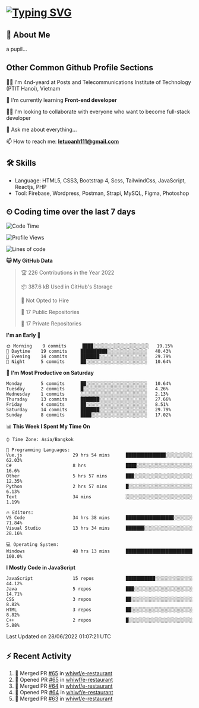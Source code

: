 # [![Typing SVG](https://readme-typing-svg.herokuapp.com?color=%23FFC83D&lines=Hi%2C+I'm+Le%2C+Tu+Oanh+%F0%9F%91%8B)](https://git.io/typing-svg)

## 🚀 About Me
a pupil...

<!-- ![GitHub metrics](https://metrics.lecoq.io/whiwf)   -->

## Other Common Github Profile Sections

👩‍🎓 I'm 4nd-yeard at Posts and Telecommunications Institute of Technology (PTIT Hanoi), Vietnam

🌱 I'm currently learning **Front-end developer**

👯‍♀️ I'm looking to collaborate with everyone who want to become full-stack developer

💬 Ask me about everything...

📫 How to reach me: **letuoanh111@gmail.com**

## 🛠 Skills
- Language: HTML5, CSS3, Bootstrap 4, Scss, TailwindCss, JavaScript, Reactjs, PHP
- Tool: Firebase, Wordpress, Postman, Strapi, MySQL, Figma, Photoshop

## ⏲ Coding time over the last 7 days
<!--START_SECTION:waka-->
![Code Time](http://img.shields.io/badge/Code%20Time-0%20secs-blue)

![Profile Views](http://img.shields.io/badge/Profile%20Views-0-blue)

![Lines of code](https://img.shields.io/badge/From%20Hello%20World%20I%27ve%20Written-9%20Thousand%20lines%20of%20code-blue)

**🐱 My GitHub Data** 

> 🏆 226 Contributions in the Year 2022
 > 
> 📦 387.6 kB Used in GitHub's Storage 
 > 
> 🚫 Not Opted to Hire
 > 
> 📜 17 Public Repositories 
 > 
> 🔑 17 Private Repositories  
 > 
**I'm an Early 🐤** 

```text
🌞 Morning    9 commits      ████░░░░░░░░░░░░░░░░░░░░░   19.15% 
🌆 Daytime    19 commits     ██████████░░░░░░░░░░░░░░░   40.43% 
🌃 Evening    14 commits     ███████░░░░░░░░░░░░░░░░░░   29.79% 
🌙 Night      5 commits      ██░░░░░░░░░░░░░░░░░░░░░░░   10.64%

```
📅 **I'm Most Productive on Saturday** 

```text
Monday       5 commits      ██░░░░░░░░░░░░░░░░░░░░░░░   10.64% 
Tuesday      2 commits      █░░░░░░░░░░░░░░░░░░░░░░░░   4.26% 
Wednesday    1 commits      ░░░░░░░░░░░░░░░░░░░░░░░░░   2.13% 
Thursday     13 commits     ███████░░░░░░░░░░░░░░░░░░   27.66% 
Friday       4 commits      ██░░░░░░░░░░░░░░░░░░░░░░░   8.51% 
Saturday     14 commits     ███████░░░░░░░░░░░░░░░░░░   29.79% 
Sunday       8 commits      ████░░░░░░░░░░░░░░░░░░░░░   17.02%

```


📊 **This Week I Spent My Time On** 

```text
⌚︎ Time Zone: Asia/Bangkok

💬 Programming Languages: 
Vue.js                   29 hrs 54 mins      ███████████████░░░░░░░░░░   62.03% 
C#                       8 hrs               ████░░░░░░░░░░░░░░░░░░░░░   16.6% 
Other                    5 hrs 57 mins       ███░░░░░░░░░░░░░░░░░░░░░░   12.35% 
Python                   2 hrs 57 mins       █░░░░░░░░░░░░░░░░░░░░░░░░   6.13% 
Text                     34 mins             ░░░░░░░░░░░░░░░░░░░░░░░░░   1.19%

🔥 Editors: 
VS Code                  34 hrs 38 mins      ██████████████████░░░░░░░   71.84% 
Visual Studio            13 hrs 34 mins      ███████░░░░░░░░░░░░░░░░░░   28.16%

💻 Operating System: 
Windows                  48 hrs 13 mins      █████████████████████████   100.0%

```

**I Mostly Code in JavaScript** 

```text
JavaScript               15 repos            ███████████░░░░░░░░░░░░░░   44.12% 
Java                     5 repos             ███░░░░░░░░░░░░░░░░░░░░░░   14.71% 
CSS                      3 repos             ██░░░░░░░░░░░░░░░░░░░░░░░   8.82% 
HTML                     3 repos             ██░░░░░░░░░░░░░░░░░░░░░░░   8.82% 
C++                      2 repos             █░░░░░░░░░░░░░░░░░░░░░░░░   5.88%

```



 Last Updated on 28/06/2022 01:07:21 UTC
<!--END_SECTION:waka-->

## ⚡ Recent Activity
<!-- [![Top Langs](https://github-readme-stats.vercel.app/api/top-langs/?username=whiwf&layout=compact&theme=radical&hide=css)](https://github.com/anuraghazra/github-readme-stats)
 -->
<!-- <p><img align="center" src="https://github-readme-streak-stats.herokuapp.com/?user=oanhlt111&theme=radical" alt="oanhlt111" /></p> -->


<!--START_SECTION:activity-->
1. 🎉 Merged PR [#65](https://github.com/whiwf/e-restaurant/pull/65) in [whiwf/e-restaurant](https://github.com/whiwf/e-restaurant)
2. 💪 Opened PR [#65](https://github.com/whiwf/e-restaurant/pull/65) in [whiwf/e-restaurant](https://github.com/whiwf/e-restaurant)
3. 🎉 Merged PR [#64](https://github.com/whiwf/e-restaurant/pull/64) in [whiwf/e-restaurant](https://github.com/whiwf/e-restaurant)
4. 💪 Opened PR [#64](https://github.com/whiwf/e-restaurant/pull/64) in [whiwf/e-restaurant](https://github.com/whiwf/e-restaurant)
5. 🎉 Merged PR [#63](https://github.com/whiwf/e-restaurant/pull/63) in [whiwf/e-restaurant](https://github.com/whiwf/e-restaurant)
<!--END_SECTION:activity-->
